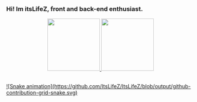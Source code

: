 ### Hi! Im itsLifeZ, front and back-end enthusiast.

<div align="center">
  <a href="https://github.com/ItsLifeZ">
  <img height="140em" src="https://github-readme-stats.vercel.app/api?username=ItsLifeZ&show_icons=true&theme=dark&include_all_commits=true&count_private=true&icon_color=dark"/>
  <img height="140em" src="https://github-readme-stats.vercel.app/api/top-langs/?username=ItsLifeZ&layout=compact&langs_count=7&theme=dark"/>
</div>
  
  ##
  
  <div>
      ![Snake animation](https://github.com/ItsLifeZ/ItsLifeZ/blob/output/github-contribution-grid-snake.svg)
  </div>
